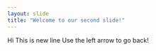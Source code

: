 ```yaml
---
layout: slide
title: "Welcome to our second slide!"
---
```

Hi This is new line
Use the left arrow to go back!
